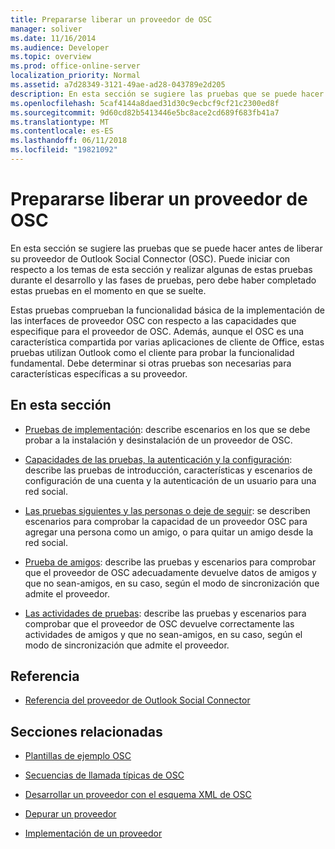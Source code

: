 ```yaml
---
title: Prepararse liberar un proveedor de OSC
manager: soliver
ms.date: 11/16/2014
ms.audience: Developer
ms.topic: overview
ms.prod: office-online-server
localization_priority: Normal
ms.assetid: a7d28349-3121-49ae-ad28-043789e2d205
description: En esta sección se sugiere las pruebas que se puede hacer antes de liberar su proveedor de Outlook Social Connector (OSC).
ms.openlocfilehash: 5caf4144a8daed31d30c9ecbcf9cf21c2300ed8f
ms.sourcegitcommit: 9d60cd82b5413446e5bc8ace2cd689f683fb41a7
ms.translationtype: MT
ms.contentlocale: es-ES
ms.lasthandoff: 06/11/2018
ms.locfileid: "19821092"
---
```

# <a name="getting-ready-to-release-an-osc-provider"></a>Prepararse liberar un proveedor de OSC

En esta sección se sugiere las pruebas que se puede hacer antes de liberar su proveedor de Outlook Social Connector (OSC). Puede iniciar con respecto a los temas de esta sección y realizar algunas de estas pruebas durante el desarrollo y las fases de pruebas, pero debe haber completado estas pruebas en el momento en que se suelte. 

Estas pruebas comprueban la funcionalidad básica de la implementación de las interfaces de proveedor OSC con respecto a las capacidades que especifique para el proveedor de OSC. Además, aunque el OSC es una característica compartida por varias aplicaciones de cliente de Office, estas pruebas utilizan Outlook como el cliente para probar la funcionalidad fundamental. Debe determinar si otras pruebas son necesarias para características específicas a su proveedor.
  
## <a name="in-this-section"></a>En esta sección

- [Pruebas de implementación](testing-deployment.md): describe escenarios en los que se debe probar a la instalación y desinstalación de un proveedor de OSC.
    
- [Capacidades de las pruebas, la autenticación y la configuración](testing-capabilities-authentication-and-configuration.md): describe las pruebas de introducción, características y escenarios de configuración de una cuenta y la autenticación de un usuario para una red social.
    
- [Las pruebas siguientes y las personas o deje de seguir](testing-following-and-stop-following-persons.md): se describen escenarios para comprobar la capacidad de un proveedor OSC para agregar una persona como un amigo, o para quitar un amigo desde la red social. 
    
- [Prueba de amigos](testing-friends.md): describe las pruebas y escenarios para comprobar que el proveedor de OSC adecuadamente devuelve datos de amigos y que no sean-amigos, en su caso, según el modo de sincronización que admite el proveedor.
    
- [Las actividades de pruebas](testing-activities.md): describe las pruebas y escenarios para comprobar que el proveedor de OSC devuelve correctamente las actividades de amigos y que no sean-amigos, en su caso, según el modo de sincronización que admite el proveedor.
    
## <a name="reference"></a>Referencia

- [Referencia del proveedor de Outlook Social Connector](outlook-social-connector-provider-reference-0.md)
  
## <a name="related-sections"></a>Secciones relacionadas

- [Plantillas de ejemplo OSC](osc-sample-templates.md)
  
- [Secuencias de llamada típicas de OSC](osc-typical-calling-sequences.md)
  
- [Desarrollar un proveedor con el esquema XML de OSC](developing-a-provider-with-the-osc-xml-schema.md)
  
- [Depurar un proveedor](debugging-a-provider.md)
  
- [Implementación de un proveedor](deploying-a-provider.md)
  

